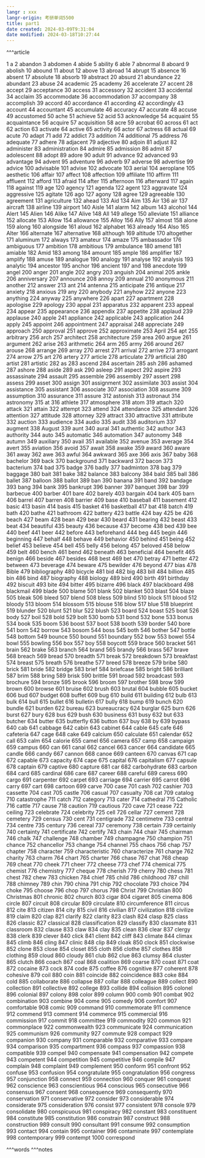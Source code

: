 ```yaml
---
langr : xxx
langr-origin: 考研单词5500
title: part1
date created: 2024-03-09T9:31:04
date modified: 2024-03-18T10:27:44
---
```


^^^article

1 a
2 abandon
3 abdomen
4 abide
5 ability
6 able
7 abnormal
8 aboard
9 abolish
10 abound
11 about
12 above
13 abroad
14 abrupt
15 absence
16 absent
17 absolute
18 absorb
19 abstract
20 absurd
21 abundance
22 abundant
23 abuse
24 academic
25 academy
26 accelerate
27 accent
28 accept
29 acceptance
30 access
31 accessory
32 accident
33 accidental
34 acclaim
35 accommodate
36 accommodation
37 accompany
38 accomplish
39 accord
40 accordance
41 according
42 accordingly
43 account
44 accountant
45 accumulate
46 accuracy
47 accurate
48 accuse
49 accustomed
50 ache
51 achieve
52 acid
53 acknowledge
54 acquaint
55 acquaintance
56 acquire
57 acquisition
58 acre
59 acrobat
60 across
61 act
62 action
63 activate
64 active
65 activity
66 actor
67 actress
68 actual
69 acute
70 adapt
71 add
72 addict
73 addition
74 additional
75 address
76 adequate
77 adhere
78 adjacent
79 adjective
80 adjoin
81 adjust
82 administer
83 administration
84 admire
85 admission
86 admit
87 adolescent
88 adopt
89 adore
90 adult
91 advance
92 advanced
93 advantage
94 advent
95 adventure
96 adverb
97 adverse
98 advertise
99 advice
100 advisable
101 advise
102 advocate
103 aerial
104 aeroplane
105 aesthetic
106 affair
107 affect
108 affection
109 affiliate
110 affirm
111 affluent
112 afford
113 afraid
114 after
115 afternoon
116 afterward
117 again
118 against
119 age
120 agency
121 agenda
122 agent
123 aggravate
124 aggressive
125 agitate
126 ago
127 agony
128 agree
129 agreeable
130 agreement
131 agriculture
132 ahead
133 Aid
134 Aim
135 Air
136 air
137 aircraft
138 airline
139 airport
140 Aisle
141 alarm
142 album
143 alcohol
144 Alert
145 Alien
146 Alike
147 Alive
148 All
149 allege
150 alleviate
151 alliance
152 allocate
153 Allow
154 allowance
155 Alloy
156 Ally
157 almost
158 alone
159 along
160 alongside
161 aloud
162 alphabet
163 already
164 Also
165 Alter
166 alternate
167 alternative
168 although
169 altitude
170 altogether
171 aluminum
172 always
173 amateur
174 amaze
175 ambassador
176 ambiguous
177 ambition
178 ambitious
179 ambulance
180 amend
181 amiable
182 Amid
183 among
184 amount
185 ample
186 amplifier
187 amplify
188 amuse
189 analogue
190 analogy
191 analyse
192 analysis
193 analytic
194 ancestor
195 anchor
196 ancient
197 and
198 anecdote
199 angel
200 anger
201 angle
202 angry
203 anguish
204 animal
205 ankle
206 anniversary
207 announce
208 annoy
209 annual
210 anonymous
211 another
212 answer
213 ant
214 antenna
215 anticipate
216 antique
217 anxiety
218 anxious
219 any
220 anybody
221 anyhow
222 anyone
223 anything
224 anyway
225 anywhere
226 apart
227 apartment
228 apologise
229 apology
230 appal
231 apparatus
232 apparent
233 appeal
234 appear
235 appearance
236 appendix
237 appetite
238 applaud
239 applause
240 apple
241 appliance
242 applicable
243 application
244 apply
245 appoint
246 appointment
247 appraisal
248 appreciate
249 approach
250 approval
251 approve
252 approximate
253 April
254 apt
255 arbitrary
256 arch
257 architect
258 architecture
259 area
260 argue
261 argument
262 arise
263 arithmetic
264 arm
265 army
266 around
267 arouse
268 arrange
269 array
270 arrest
271 arrival
272 arrive
273 arrogant
274 arrow
275 art
276 artery
277 article
278 articulate
279 artificial
280 artist
281 artistic
282 as
283 ascend
284 ascertain
285 ash
286 ashamed
287 ashore
288 aside
289 ask
290 asleep
291 aspect
292 aspire
293 assassinate
294 assault
295 assemble
296 assembly
297 assert
298 assess
299 asset
300 assign
301 assignment
302 assimilate
303 assist
304 assistance
305 assistant
306 associate
307 association
308 assume
309 assumption
310 assurance
311 assure
312 astonish
313 astronaut
314 astronomy
315 at
316 athlete
317 atmosphere
318 atom
319 attach
320 attack
321 attain
322 attempt
323 attend
324 attendance
325 attendant
326 attention
327 attitude
328 attorney
329 attract
330 attractive
331 attribute
332 auction
333 audience
334 audio
335 audit
336 auditorium
337 augment
338 August
339 aunt
340 aural
341 authentic
342 author
343 authority
344 auto
345 automatic
346 automation
347 autonomy
348 autumn
349 auxiliary
350 avail
351 available
352 avenue
353 average
354 avert
355 aviation
356 avoid
357 await
358 awake
359 award
360 aware
361 away
362 awe
363 awful
364 awkward
365 axe
366 axis
367 baby
368 bachelor
369 back
370 background
371 backward
372 bacon
373 bacterium
374 bad
375 badge
376 badly
377 badminton
378 bag
379 baggage
380 bait
381 bake
382 balance
383 balcony
384 bald
385 ball
386 ballet
387 balloon
388 ballot
389 ban
390 banana
391 band
392 bandage
393 bang
394 bank
395 bankrupt
396 banner
397 banquet
398 bar
399 barbecue
400 barber
401 bare
402 barely
403 bargain
404 bark
405 barn
406 barrel
407 barren
408 barrier
409 base
410 baseball
411 basement
412 basic
413 basin
414 basis
415 basket
416 basketball
417 bat
418 batch
419 bath
420 bathe
421 bathroom
422 battery
423 battle
424 bay
425 be
426 beach
427 beam
428 bean
429 bear
430 beard
431 bearing
432 beast
433 beat
434 beautiful
435 beauty
436 because
437 become
438 bed
439 bee
440 beef
441 beer
442 before
443 beforehand
444 beg
445 begin
446 beginning
447 behalf
448 behave
449 behavior
450 behind
451 being
452 belief
453 believe
454 bell
455 belly
456 belong
457 beloved
458 below
459 belt
460 bench
461 bend
462 beneath
463 beneficial
464 benefit
465 benign
466 beside
467 besides
468 best
469 bet
470 betray
471 better
472 between
473 beverage
474 beware
475 bewilder
476 beyond
477 bias
478 Bible
479 bibliography
480 bicycle
481 bid
482 big
483 bill
484 billion
485 bin
486 bind
487 biography
488 biology
489 bird
490 birth
491 birthday
492 biscuit
493 bite
494 bitter
495 bizarre
496 black
497 blackboard
498 blackmail
499 blade
500 blame
501 blank
502 blanket
503 blast
504 blaze
505 bleak
506 bleed
507 blend
508 bless
509 blind
510 block
511 blood
512 bloody
513 bloom
514 blossom
515 blouse
516 blow
517 blue
518 blueprint
519 blunder
520 blunt
521 blur
522 blush
523 board
524 boast
525 boat
526 body
527 boil
528 bold
529 bolt
530 bomb
531 bond
532 bone
533 bonus
534 book
535 boom
536 boost
537 boot
538 booth
539 border
540 bore
541 born
542 borrow
543 bosom
544 boss
545 both
546 bother
547 bottle
548 bottom
549 bounce
550 bound
551 boundary
552 bow
553 bowel
554 bowl
555 bowling
556 box
557 boy
558 boycott
559 brace
560 bracket
561 brain
562 brake
563 branch
564 brand
565 brandy
566 brass
567 brave
568 breach
569 bread
570 breadth
571 break
572 breakdown
573 breakfast
574 breast
575 breath
576 breathe
577 breed
578 breeze
579 bribe
580 brick
581 bride
582 bridge
583 brief
584 briefcase
585 bright
586 brilliant
587 brim
588 bring
589 brisk
590 brittle
591 broad
592 broadcast
593 brochure
594 bronze
595 brook
596 broom
597 brother
598 brow
599 brown
600 browse
601 bruise
602 brush
603 brutal
604 bubble
605 bucket
606 bud
607 budget
608 buffet
609 bug
610 build
611 building
612 bulb
613 bulk
614 bull
615 bullet
616 bulletin
617 bully
618 bump
619 bunch
620 bundle
621 burden
622 bureau
623 bureaucracy
624 burglar
625 burn
626 burst
627 bury
628 bus
629 bush
630 business
631 busy
632 but
633 butcher
634 butter
635 butterfly
636 button
637 buy
638 by
639 bypass
640 cab
641 cabbage
642 cabin
643 cabinet
644 cable
645 cafe
646 cafeteria
647 cage
648 cake
649 calcium
650 calculate
651 calendar
652 call
653 calm
654 calorie
655 camel
656 camera
657 camp
658 campaign
659 campus
660 can
661 canal
662 cancel
663 cancer
664 candidate
665 candle
666 candy
667 cannon
668 canoe
669 canteen
670 canvas
671 cap
672 capable
673 capacity
674 cape
675 capital
676 capitalism
677 capsule
678 captain
679 captive
680 capture
681 car
682 carbohydrate
683 carbon
684 card
685 cardinal
686 care
687 career
688 careful
689 caress
690 cargo
691 carpenter
692 carpet
693 carriage
694 carrier
695 carrot
696 carry
697 cart
698 cartoon
699 carve
700 case
701 cash
702 cashier
703 cassette
704 cast
705 castle
706 casual
707 casualty
708 cat
709 catalog
710 catastrophe
711 catch
712 category
713 cater
714 cathedral
715 Catholic
716 cattle
717 cause
718 caution
719 cautious
720 cave
721 cease
722 ceiling
723 celebrate
724 celebrity
725 cell
726 cellar
727 cement
728 cemetery
729 census
730 cent
731 centigrade
732 centimetre
733 central
734 centre
735 century
736 cereal
737 ceremony
738 certain
739 certainly
740 certainty
741 certificate
742 certify
743 chain
744 chair
745 chairman
746 chalk
747 challenge
748 chamber
749 champagne
750 champion
751 chance
752 chancellor
753 change
754 channel
755 chaos
756 chap
757 chapter
758 character
759 characteristic
760 characterize
761 charge
762 charity
763 charm
764 chart
765 charter
766 chase
767 chat
768 cheap
769 cheat
770 cheek
771 cheer
772 cheese
773 chef
774 chemical
775 chemist
776 chemistry
777 cheque
778 cherish
779 cherry
780 chess
781 chest
782 chew
783 chicken
784 chief
785 child
786 childhood
787 chill
788 chimney
789 chin
790 china
791 chip
792 chocolate
793 choice
794 choke
795 choose
796 chop
797 chorus
798 Christ
799 Christian
800 Christmas
801 chronic
802 church
803 cigar
804 cigaret
805 cinema
806 circle
807 circuit
808 circular
809 circulate
810 circumference
811 circus
812 cite
813 citizen
814 city
815 civil
816 civilian
817 civilization
818 civilize
819 claim
820 clap
821 clarify
822 clarity
823 clash
824 clasp
825 class
826 classic
827 classical
828 classification
829 classify
830 classmate
831 classroom
832 clause
833 claw
834 clay
835 clean
836 clear
837 clergy
838 clerk
839 clever
840 click
841 client
842 cliff
843 climate
844 climax
845 climb
846 cling
847 clinic
848 clip
849 cloak
850 clock
851 clockwise
852 clone
853 close
854 closet
855 cloth
856 clothe
857 clothes
858 clothing
859 cloud
860 cloudy
861 club
862 clue
863 clumsy
864 cluster
865 clutch
866 coach
867 coal
868 coalition
869 coarse
870 coast
871 coat
872 cocaine
873 cock
874 code
875 coffee
876 cognitive
877 coherent
878 cohesive
879 coil
880 coin
881 coincide
882 coincidence
883 coke
884 cold
885 collaborate
886 collapse
887 collar
888 colleague
889 collect
890 collection
891 collective
892 college
893 collide
894 collision
895 colonel
896 colonial
897 colony
898 color
899 column
900 comb
901 combat
902 combination
903 combine
904 come
905 comedy
906 comfort
907 comfortable
908 comic
909 command
910 commemorate
911 commence
912 commend
913 comment
914 commerce
915 commercial
916 commission
917 commit
918 committee
919 commodity
920 common
921 commonplace
922 commonwealth
923 communicate
924 communication
925 communism
926 community
927 commute
928 compact
929 companion
930 company
931 comparable
932 comparative
933 compare
934 comparison
935 compartment
936 compass
937 compassion
938 compatible
939 compel
940 compensate
941 compensation
942 compete
943 competent
944 competition
945 competitive
946 compile
947 complain
948 complaint
949 complement
950 conform
951 confront
952 confuse
953 confusion
954 congratulate
955 congratulation
956 congress
957 conjunction
958 connect
959 connection
960 conquer
961 conquest
962 conscience
963 conscientious
964 conscious
965 consecutive
966 consensus
967 consent
968 consequence
969 consequently
970 conservation
971 conservative
972 consider
973 considerable
974 considerate
975 consideration
976 consist
977 consistent
978 console
979 consolidate
980 conspicuous
981 conspiracy
982 constant
983 constituent
984 constitute
985 constitution
986 constrain
987 construct
988 construction
989 consult
990 consultant
991 consume
992 consumption
993 contact
994 contain
995 container
996 contaminate
997 contemplate
998 contemporary
999 contempt
1000 correspond


^^^words
^^^notes
